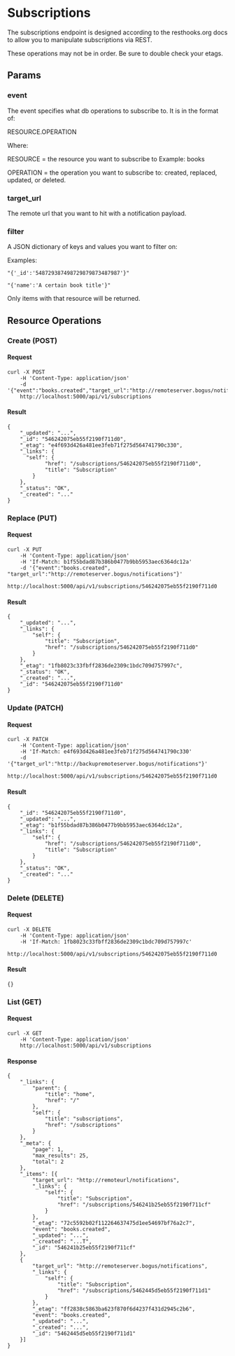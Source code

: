 # Subscriptions

The subscriptions endpoint is designed according to the resthooks.org docs to allow you to manipulate subscriptions via
REST.

These operations may not be in order. Be sure to double check your etags.

## Params

### event
The event specifies what db operations to subscribe to. It is in the format of:

RESOURCE.OPERATION

Where:

RESOURCE = the resource you want to subscribe to Example: books

OPERATION = the operation you want to subscribe to: created, replaced, updated, or deleted.

### target_url
The remote url that you want to hit with a notification payload.

### filter
A JSON dictionary of keys and values you want to filter on:

Examples:

    "{'_id':'548729387498729879873487987'}"
    
    "{'name':'A certain book title'}"

Only items with that resource will be returned.

## Resource Operations

### Create (POST)

#### Request

    curl -X POST 
        -H 'Content-Type: application/json' 
        -d '{"event":"books.created","target_url":"http://remoteserver.bogus/notifications"}' 
        http://localhost:5000/api/v1/subscriptions

#### Result
    {
        "_updated": "...",
        "_id": "546242075eb55f2190f711d0",
        "_etag": "e4f693d426a481ee3feb71f275d564741790c330",
        "_links": {
          "self": {
                "href": "/subscriptions/546242075eb55f2190f711d0",
                "title": "Subscription"
            }
        },
        "_status": "OK",
        "_created": "..."
    }

### Replace (PUT)

#### Request

    curl -X PUT 
        -H 'Content-Type: application/json'
        -H 'If-Match: b1f55bdad87b386b0477b9bb5953aec6364dc12a'
        -d '{"event":"books.created", "target_url":"http://remoteserver.bogus/notifications"}' 
        http://localhost:5000/api/v1/subscriptions/546242075eb55f2190f711d0

#### Result

    {
        "_updated": "...", 
        "_links": {
            "self": {
                "title": "Subscription", 
                "href": "/subscriptions/546242075eb55f2190f711d0"
            }
        }, 
        "_etag": "1fb8023c33fbff2836de2309c1bdc709d757997c", 
        "_status": "OK", 
        "_created": "...", 
        "_id": "546242075eb55f2190f711d0"
    }
    
### Update (PATCH)

#### Request

    curl -X PATCH 
        -H 'Content-Type: application/json'
        -H 'If-Match: e4f693d426a481ee3feb71f275d564741790c330'
        -d '{"target_url":"http://backupremoteserver.bogus/notifications"}' 
        http://localhost:5000/api/v1/subscriptions/546242075eb55f2190f711d0

#### Result

    {
        "_id": "546242075eb55f2190f711d0", 
        "_updated": "...", 
        "_etag": "b1f55bdad87b386b0477b9bb5953aec6364dc12a", 
        "_links": {
            "self": {
                "href": "/subscriptions/546242075eb55f2190f711d0", 
                "title": "Subscription"
            }
        }, 
        "_status": "OK", 
        "_created": "..."
    }
    
### Delete (DELETE)

#### Request

    curl -X DELETE 
        -H 'Content-Type: application/json'
        -H 'If-Match: 1fb8023c33fbff2836de2309c1bdc709d757997c'
        http://localhost:5000/api/v1/subscriptions/546242075eb55f2190f711d0

#### Result

    {}

### List (GET)

#### Request

    curl -X GET 
        -H 'Content-Type: application/json' 
        http://localhost:5000/api/v1/subscriptions

#### Response

    {
        "_links": {
            "parent": {
                "title": "home",
                "href": "/"
            },
            "self": {
                "title": "subscriptions",
                "href": "/subscriptions"
            }
        },
        "_meta": {
            "page": 1,
            "max_results": 25,
            "total": 2
        },
        "_items": [{
            "target_url": "http://remoteurl/notifications",
            "_links": {
                "self": {
                    "title": "Subscription",
                    "href": "/subscriptions/546241b25eb55f2190f711cf"
                }
            },
            "_etag": "72c5592b02f112264637475d1ee54697bf76a2c7",
            "event": "books.created",
            "_updated": "...",
            "_created": "...T",
            "_id": "546241b25eb55f2190f711cf"
        },
        {
            "target_url": "http://remoteserver.bogus/notifications",
            "_links": {
                "self": {
                    "title": "Subscription",
                    "href": "/subscriptions/5462445d5eb55f2190f711d1"
                }
            },
            "_etag": "ff2838c5863ba623f870f6d4237f431d2945c2b6",
            "event": "books.created",
            "_updated": "...",
            "_created": "...",
            "_id": "5462445d5eb55f2190f711d1"
        }]
    }